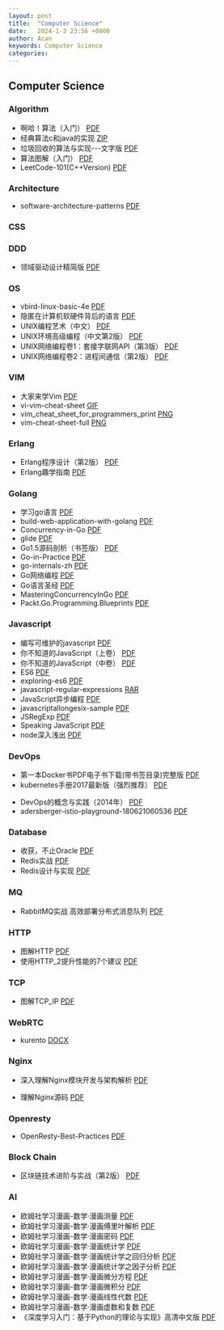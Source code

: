 ```yaml
---
layout: post
title:  "Computer Science"
date:   2024-1-3 23:56 +0800
author: Acan
keywords: Computer Science
categories: 
---
```


## Computer Science

### Algorithm

- 啊哈！算法（入门） [PDF](https://raw.githubusercontent.com/Zeyu-Xie/Wisteria-Storage-1/main/Myosotis-Library/computer_science/algorithm/[啊哈！算法]（入门）.pdf)
- 经典算法c和java的实现 [ZIP](https://raw.githubusercontent.com/Zeyu-Xie/Wisteria-Storage-1/main/Myosotis-Library/computer_science/algorithm/经典算法c和java的实现.zip)
- 垃圾回收的算法与实现---文字版 [PDF](https://raw.githubusercontent.com/Zeyu-Xie/Wisteria-Storage-1/main/Myosotis-Library/computer_science/algorithm/垃圾回收的算法与实现---文字版.pdf)
- 算法图解（入门） [PDF](https://raw.githubusercontent.com/Zeyu-Xie/Wisteria-Storage-1/main/Myosotis-Library/computer_science/algorithm/算法图解(入门).pdf)
- LeetCode-101(C++Version) [PDF](https://raw.githubusercontent.com/Zeyu-Xie/Wisteria-Storage-1/main/Myosotis-Library/computer_science/algorithm/LeetCode-101(C++Version).pdf)

### Architecture

- software-architecture-patterns [PDF](https://raw.githubusercontent.com/Zeyu-Xie/Wisteria-Storage-1/main/Myosotis-Library/computer_science/architecture/software-architecture-patterns.pdf)

### CSS

<!-- - [Bootstrap实战从入门到精通.pdf](https://drive.google.com/file/d/1MkdTnVpHSR1yq6HkCDvgF5fylle3zQug/view?usp=share_link) -->

### DDD

- 领域驱动设计精简版 [PDF](https://raw.githubusercontent.com/Zeyu-Xie/Wisteria-Storage-1/main/Myosotis-Library/computer_science/ddd/领域驱动设计精简版.pdf)

### OS

- vbird-linux-basic-4e [PDF](https://raw.githubusercontent.com/Zeyu-Xie/Wisteria-Storage-1/main/Myosotis-Library/computer_science/os/vbird-linux-basic-4e.pdf)
- 隐匿在计算机软硬件背后的语言 [PDF](https://raw.githubusercontent.com/Zeyu-Xie/Wisteria-Storage-1/main/Myosotis-Library/computer_science/os/隐匿在计算机软硬件背后的语言.pdf)
- UNIX编程艺术（中文） [PDF](https://raw.githubusercontent.com/Zeyu-Xie/Wisteria-Storage-1/main/Myosotis-Library/computer_science/os/UNIX编程艺术（中文）.pdf)
- UNIX环境高级编程（中文第2版） [PDF](https://raw.githubusercontent.com/Zeyu-Xie/Wisteria-Storage-1/main/Myosotis-Library/computer_science/os/UNIX环境高级编程（中文第2版）.pdf)
- UNIX网络编程卷1：套接字联网API（第3版） [PDF](https://raw.githubusercontent.com/Zeyu-Xie/Wisteria-Storage-1/main/Myosotis-Library/computer_science/os/UNIX网络编程卷1：套接字联网API（第3版）.pdf)
- UNIX网络编程卷2：进程间通信（第2版） [PDF](https://raw.githubusercontent.com/Zeyu-Xie/Wisteria-Storage-1/main/Myosotis-Library/computer_science/os/UNIX网络编程卷2：进程间通信（第2版）.pdf)

### VIM

- 大家来学Vim [PDF](https://raw.githubusercontent.com/Zeyu-Xie/Wisteria-Storage-1/main/Myosotis-Library/computer_science/vim/大家来学Vim.pdf)
- vi-vim-cheat-sheet [GIF](https://raw.githubusercontent.com/Zeyu-Xie/Wisteria-Storage-1/main/Myosotis-Library/computer_science/vim/vi-vim-cheat-sheet.gif)
- vim_cheat_sheet_for_programmers_print [PNG](https://raw.githubusercontent.com/Zeyu-Xie/Wisteria-Storage-1/main/Myosotis-Library/computer_science/vim/vim_cheat_sheet_for_programmers_print.png)
- vim-cheat-sheet-full [PNG](https://raw.githubusercontent.com/Zeyu-Xie/Wisteria-Storage-1/main/Myosotis-Library/computer_science/vim/vim-cheat-sheet-full.png)

### Erlang

- Erlang程序设计（第2版） [PDF](https://raw.githubusercontent.com/Zeyu-Xie/Wisteria-Storage-1/main/Myosotis-Library/computer_science/erlang/Erlang程序设计（第2版）.pdf)
- Erlang趣学指南 [PDF](https://raw.githubusercontent.com/Zeyu-Xie/Wisteria-Storage-1/main/Myosotis-Library/computer_science/erlang/Erlang趣学指南.pdf)

### Golang 

- 学习go语言 [PDF](https://raw.githubusercontent.com/Zeyu-Xie/Wisteria-Storage-1/main/Myosotis-Library/computer_science/golang/学习go语言.pdf)
- build-web-application-with-golang [PDF](https://raw.githubusercontent.com/Zeyu-Xie/Wisteria-Storage-1/main/Myosotis-Library/computer_science/golang/build-web-application-with-golang.pdf)
- Concurrency-in-Go [PDF](https://raw.githubusercontent.com/Zeyu-Xie/Wisteria-Storage-1/main/Myosotis-Library/computer_science/golang/Concurrency-in-Go.pdf)
- glide [PDF](https://raw.githubusercontent.com/Zeyu-Xie/Wisteria-Storage-1/main/Myosotis-Library/computer_science/golang/glide.pdf)
- Go1.5源码剖析（书签版） [PDF](https://raw.githubusercontent.com/Zeyu-Xie/Wisteria-Storage-1/main/Myosotis-Library/computer_science/golang/Go1.5源码剖析（书签版）.pdf)
- Go-in-Practice [PDF](https://raw.githubusercontent.com/Zeyu-Xie/Wisteria-Storage-1/main/Myosotis-Library/computer_science/golang/Go-in-Practice.pdf)
- go-internals-zh [PDF](https://raw.githubusercontent.com/Zeyu-Xie/Wisteria-Storage-1/main/Myosotis-Library/computer_science/golang/go-internals-zh.pdf)
- Go网络编程 [PDF](https://raw.githubusercontent.com/Zeyu-Xie/Wisteria-Storage-1/main/Myosotis-Library/computer_science/golang/Go网络编程.pdf)
- Go语言圣经 [PDF](https://raw.githubusercontent.com/Zeyu-Xie/Wisteria-Storage-1/main/Myosotis-Library/computer_science/golang/Go语言圣经.pdf)
- MasteringConcurrencyInGo [PDF](https://raw.githubusercontent.com/Zeyu-Xie/Wisteria-Storage-1/main/Myosotis-Library/computer_science/golang/MasteringConcurrencyInGo.pdf)
- Packt.Go.Programming.Blueprints [PDF](https://raw.githubusercontent.com/Zeyu-Xie/Wisteria-Storage-1/main/Myosotis-Library/computer_science/golang/Packt.Go.Programming.Blueprints.pdf)

### Javascript
<!-- - [21天学通JavaScript.pdf](https://drive.google.com/file/d/1svqKZ4mScL3aJOLPHzw2GyMrsQtaDnTE/view?usp=share_link) -->
- 编写可维护的javascript [PDF](https://raw.githubusercontent.com/Zeyu-Xie/Wisteria-Storage-1/main/Myosotis-Library/computer_science/javascript/编写可维护的javascript.pdf)
- 你不知道的JavaScript（上卷） [PDF](https://raw.githubusercontent.com/Zeyu-Xie/Wisteria-Storage-1/main/Myosotis-Library/computer_science/javascript/你不知道的JavaScript（上卷）.pdf)
- 你不知道的JavaScript（中卷） [PDF](https://raw.githubusercontent.com/Zeyu-Xie/Wisteria-Storage-1/main/Myosotis-Library/computer_science/javascript/你不知道的JavaScript（中卷）.pdf)
- ES6 [PDF](https://raw.githubusercontent.com/Zeyu-Xie/Wisteria-Storage-1/main/Myosotis-Library/computer_science/javascript/ES6.pdf)
- exploring-es6 [PDF](https://raw.githubusercontent.com/Zeyu-Xie/Wisteria-Storage-1/main/Myosotis-Library/computer_science/javascript/exploring-es6.pdf)
- javascript-regular-expressions [RAR](https://raw.githubusercontent.com/Zeyu-Xie/Wisteria-Storage-1/main/Myosotis-Library/computer_science/javascript/javascript-regular-expressions.rar)
- JavaScript异步编程 [PDF](https://raw.githubusercontent.com/Zeyu-Xie/Wisteria-Storage-1/main/Myosotis-Library/computer_science/javascript/JavaScript异步编程.pdf)
- javascriptallongesix-sample [PDF](https://raw.githubusercontent.com/Zeyu-Xie/Wisteria-Storage-1/main/Myosotis-Library/computer_science/javascript/javascriptallongesix-sample.pdf.pdf)
- JSRegExp [PDF](https://raw.githubusercontent.com/Zeyu-Xie/Wisteria-Storage-1/main/Myosotis-Library/computer_science/javascript/JSRegExp.pdf)
- Speaking JavaScript [PDF](https://raw.githubusercontent.com/Zeyu-Xie/Wisteria-Storage-1/main/Myosotis-Library/computer_science/javascript/SpeakingJavaScript.pdf)
- node深入浅出 [PDF](https://raw.githubusercontent.com/Zeyu-Xie/Wisteria-Storage-1/main/Myosotis-Library/computer_science/javascript/node深入浅出.pdf)

### DevOps

- 第一本Docker书PDF电子书下载(带书签目录)完整版 [PDF](https://raw.githubusercontent.com/Zeyu-Xie/Wisteria-Storage-1/main/Myosotis-Library/computer_science/devops/第一本Docker书PDF电子书下载(带书签目录)完整版.pdf)
- kubernetes手册2017最新版（强烈推荐） [PDF](https://raw.githubusercontent.com/Zeyu-Xie/Wisteria-Storage-1/main/Myosotis-Library/computer_science/devops/kubernetes手册2017最新版（强烈推荐）.pdf)
<!-- - Kubernetes权威指南：从Docker到Kubernetes实践全接触（第2版) [PDF](https://raw.githubusercontent.com/Zeyu-Xie/Wisteria-Storage-1/main/Myosotis-Library/computer_science/devops/Kubernetes权威指南：从Docker到Kubernetes实践全接触（第2版).pdf) -->
- DevOps的概念与实践（2014年） [PDF](https://raw.githubusercontent.com/Zeyu-Xie/Wisteria-Storage-1/main/Myosotis-Library/computer_science/devops/DevOps的概念与实践（2014年）.pdf)
- adersberger-istio-playground-180621060536 [PDF](https://raw.githubusercontent.com/Zeyu-Xie/Wisteria-Storage-1/main/Myosotis-Library/computer_science/devops/adersberger-istio-playground-180621060536.pdf)
<!-- - [《Kubernetes in Action中文版》提取码: yytc ](https://pan.baidu.com/s/1K8P_Myv379pH8nJAIF7k-Q)  -->

### Database

- 收获，不止Oracle [PDF](https://raw.githubusercontent.com/Zeyu-Xie/Wisteria-Storage-1/main/Myosotis-Library/computer_science/database/收获，不止Oracle.pdf)
- Redis实战 [PDF](https://raw.githubusercontent.com/Zeyu-Xie/Wisteria-Storage-1/main/Myosotis-Library/computer_science/database/Redis实战.pdf)
- Redis设计与实现 [PDF](https://raw.githubusercontent.com/Zeyu-Xie/Wisteria-Storage-1/main/Myosotis-Library/computer_science/database/Redis设计与实现.pdf)

### MQ

- RabbitMQ实战  高效部署分布式消息队列 [PDF](https://raw.githubusercontent.com/Zeyu-Xie/Wisteria-Storage-1/main/Myosotis-Library/computer_science/mq/RabbitMQ实战-高效部署分布式消息队列.pdf)

### HTTP

- 图解HTTP [PDF](https://raw.githubusercontent.com/Zeyu-Xie/Wisteria-Storage-1/main/Myosotis-Library/computer_science/http/图解HTTP.pdf)
- 使用HTTP_2提升性能的7个建议 [PDF](https://raw.githubusercontent.com/Zeyu-Xie/Wisteria-Storage-1/main/Myosotis-Library/computer_science/http/使用HTTP_2提升性能的7个建议.pdf)

### TCP

- 图解TCP_IP [PDF](https://raw.githubusercontent.com/Zeyu-Xie/Wisteria-Storage-1/main/Myosotis-Library/computer_science/tcp/图解TCP_IP.pdf)

### WebRTC

- kurento [DOCX](https://raw.githubusercontent.com/Zeyu-Xie/Wisteria-Storage-1/main/Myosotis-Library/computer_science/webrtc/kurento.docx)

### Nginx

- 深入理解Nginx模块开发与架构解析 [PDF](https://raw.githubusercontent.com/Zeyu-Xie/Wisteria-Storage-1/main/Myosotis-Library/computer_science/nginx/深入理解Nginx模块开发与架构解析.pdf)
<!-- - [agentzh_nginx_tutorail] [FILE](https://raw.githubusercontent.com/Zeyu-Xie/Wisteria-Storage-1/main/Myosotis-Library/computer_science/nginx/agentzh_nginx_tutorail) -->
- 理解Nginx源码 [PDF](https://raw.githubusercontent.com/Zeyu-Xie/Wisteria-Storage-1/main/Myosotis-Library/computer_science/nginx/理解Nginx源码.pdf)

### Openresty

- OpenResty-Best-Practices [PDF](https://raw.githubusercontent.com/Zeyu-Xie/Wisteria-Storage-1/main/Myosotis-Library/computer_science/or/OpenResty-Best-Practices.pdf)

### Block Chain

- 区块链技术进阶与实战（第2版） [PDF](https://raw.githubusercontent.com/Zeyu-Xie/Wisteria-Storage-1/main/Myosotis-Library/computer_science/blockchain/区块链技术进阶与实战（第2版）.pdf)

### AI

- 欧姆社学习漫画-数学·漫画测量 [PDF](https://raw.githubusercontent.com/Zeyu-Xie/Wisteria-Storage-1/main/Myosotis-Library/computer_science/ai/欧姆社学习漫画-数学·漫画测量.pdf)
- 欧姆社学习漫画-数学·漫画傅里叶解析 [PDF](https://raw.githubusercontent.com/Zeyu-Xie/Wisteria-Storage-1/main/Myosotis-Library/computer_science/ai/欧姆社学习漫画-数学·漫画傅里叶解析.pdf)
- 欧姆社学习漫画-数学·漫画密码 [PDF](https://raw.githubusercontent.com/Zeyu-Xie/Wisteria-Storage-1/main/Myosotis-Library/computer_science/ai/欧姆社学习漫画-数学·漫画密码.pdf)
- 欧姆社学习漫画-数学·漫画统计学 [PDF](https://raw.githubusercontent.com/Zeyu-Xie/Wisteria-Storage-1/main/Myosotis-Library/computer_science/ai/欧姆社学习漫画-数学·漫画统计学.pdf)
- 欧姆社学习漫画-数学·漫画统计学之回归分析 [PDF](https://raw.githubusercontent.com/Zeyu-Xie/Wisteria-Storage-1/main/Myosotis-Library/computer_science/ai/欧姆社学习漫画-数学·漫画统计学之回归分析.pdf)
- 欧姆社学习漫画-数学·漫画统计学之因子分析 [PDF](https://raw.githubusercontent.com/Zeyu-Xie/Wisteria-Storage-1/main/Myosotis-Library/computer_science/ai/欧姆社学习漫画-数学·漫画统计学之因子分析.pdf)
- 欧姆社学习漫画-数学·漫画微分方程 [PDF](https://raw.githubusercontent.com/Zeyu-Xie/Wisteria-Storage-1/main/Myosotis-Library/computer_science/ai/欧姆社学习漫画-数学·漫画微分方程.pdf)
- 欧姆社学习漫画-数学·漫画微积分 [PDF](https://raw.githubusercontent.com/Zeyu-Xie/Wisteria-Storage-1/main/Myosotis-Library/computer_science/ai/欧姆社学习漫画-数学·漫画微积分.pdf)
- 欧姆社学习漫画-数学·漫画线性代数 [PDF](https://raw.githubusercontent.com/Zeyu-Xie/Wisteria-Storage-1/main/Myosotis-Library/computer_science/ai/欧姆社学习漫画-数学·漫画线性代数.pdf)
- 欧姆社学习漫画-数学·漫画虚数和复数 [PDF](https://raw.githubusercontent.com/Zeyu-Xie/Wisteria-Storage-1/main/Myosotis-Library/computer_science/ai/欧姆社学习漫画-数学·漫画虚数和复数.pdf)
- 《深度学习入门：基于Python的理论与实现》高清中文版 [PDF](https://raw.githubusercontent.com/Zeyu-Xie/Wisteria-Storage-1/main/Myosotis-Library/computer_science/ai/《深度学习入门：基于Python的理论与实现》高清中文版.pdf)